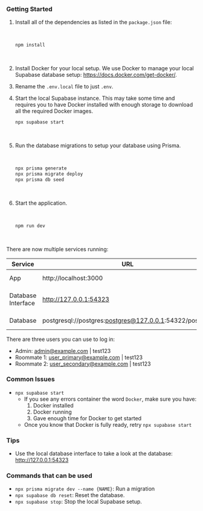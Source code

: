 ### Getting Started

1. Install all of the dependencies as listed in the `package.json` file:

   <br>

   ```bash
   npm install
   ```

<br>

2.  Install Docker for your local setup. We use Docker to manage your local Supabase database setup: https://docs.docker.com/get-docker/.
    <br>

3.  Rename the `.env.local` file to just `.env`.
    <br>

4.  Start the local Supabase instance. This may take some time and requires you to have Docker installed with enough storage to download all the required Docker images.
    <br>

    ```bash
    npx supabase start
    ```

    <br>

5.  Run the database migrations to setup your database using Prisma.

    <br>

    ```bash
    npx prisma generate
    npx prisma migrate deploy
    npx prisma db seed
    ```

    <br>

6.  Start the application.

    <br>

    ```bash
    npm run dev
    ```

    <br>

There are now multiple services running:

| Service            | URL                                                     | Description                  |
| ------------------ | ------------------------------------------------------- | ---------------------------- |
| App                | http://localhost:3000                                   | Main application.            |
| Database Interface | http://127.0.0.1:54323                                  | Supabase database interface. |
| Database           | postgresql://postgres:postgres@127.0.0.1:54322/postgres | Database URL                 |

There are three users you can use to log in:

- Admin: admin@example.com | test123
- Roommate 1: user_primary@example.com | test123
- Roommate 2: user_secondary@example.com | test123

### Common Issues

- `npx supabase start`
  - If you see any errors container the word `Docker`, make sure you have:
    1. Docker installed
    2. Docker running
    3. Gave enough time for Docker to get started
  - Once you know that Docker is fully ready, retry `npx supabase start`

### Tips

- Use the local database interface to take a look at the database: http://127.0.0.1:54323

### Commands that can be used

- `npx prisma migrate dev --name {NAME}`: Run a migration
- `npx supabase db reset`: Reset the database.
- `npx supabase stop`: Stop the local Supabase setup.
